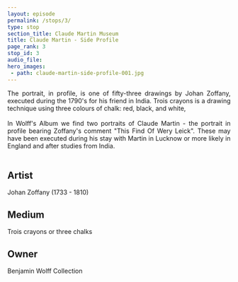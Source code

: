 ```yaml
---
layout: episode
permalink: /stops/3/
type: stop
section_title: Claude Martin Museum
title: Claude Martin - Side Profile
page_rank: 3
stop_id: 3
audio_file: 
hero_images:
 - path: claude-martin-side-profile-001.jpg
---
```

<div style="text-align: justify">
The portrait, in profile, is one of fifty-three drawings by Johan Zoffany, executed during the 1790's for his friend in India. Trois crayons is a drawing technique using three colours of chalk: red, black, and white,
</div>
<br />
<div style="text-align: justify">
In Wolff's Album we find two portraits of Claude Martin - the portrait in profile bearing Zoffany's comment "This Find Of Wery Leick". These may have been executed during his stay with Martin in Lucknow or more likely in England and after studies from India.
</div>
<br />


## Artist

Johan Zoffany (1733 - 1810)

## Medium

Trois crayons or three chalks

## Owner

Benjamin Wolff Collection